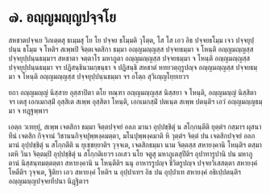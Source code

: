 <h1>๗. อญฺญมญฺญปจฺจโย</h1>
<p>สหชาตปจฺจเย  วิภเตฺตสุ ธเมฺมสุ โย โย ปจฺจย ธโมฺมติ วุโตฺต, โส โส เอว อิธ ปจฺจยธโมฺม เจว ปจฺจยุปฺปนฺน ธโมฺม จ โหติฯ สเพฺพปิ จิตฺตเจตสิกา ธมฺมา อญฺญมญฺญสฺส ปจฺจยธมฺมา จ โหนฺติ อญฺญมญฺญสฺส ปจฺจยุปฺปนฺนธมฺมาฯ สหชาตา จตฺตาโร มหาภูตา อญฺญมญฺญสฺส ปจฺจยธมฺมา จ โหนฺติ อญฺญมญฺญสฺส ปจฺจยุปฺปนฺนธมฺมา จฯ ปฎิสนฺธินามกฺขนฺธา จ ปฎิสนฺธิ สหชาตํ หทยวตฺถุรูปญฺจ อญฺญมญฺญสฺส ปจฺจยธมฺมา จ โหนฺติ อญฺญมญฺญสฺส ปจฺจยุปฺปนฺนธมฺมา จฯ อโตฺถ สุวิเญฺญโยฺยเยวฯ</p>


<p>ยถา อญฺญมญฺญํ นิสฺสาย อุสฺสาปิตา ตโย ทณฺฑา อญฺญมญฺญสฺส นิสฺสยา จ โหนฺติ, อญฺญมญฺญํ นิสฺสิตา จฯ เตสุ เอกเมกสฺมิํ อุสฺสิเต สเพฺพ อุสฺสิตา โหนฺติ, เอกเมกสฺมิํ ปตเนฺต สเพฺพ ปตนฺติฯ เอวํ อญฺญมญฺญธมฺมา จ ทฎฺฐพฺพาฯ</p>


<p>เอตฺถ วเทยฺยุํ, สเพฺพ เจตสิกา ธมฺมา จิตฺตปจฺจยํ อลภ มานา อุปฺปชฺชิตุํ น สโกฺกนฺตีติ ยุตฺตํฯ กสฺมาฯ ผุสนาทีนํ เจตสิก กิจฺจานํ วิชานนกิจฺจปุพฺพงฺคมตฺตา, มโนปุพฺพงฺคมาติ หิ วุตฺตํฯ จิตฺตํ ปน เจตสิกปจฺจยํ อลภมานํ อุปฺปชฺชิตุํ น สโกฺกตีติ น ยุเชฺชยฺยาติฯ วุจฺจเต, เจตสิกธมฺมา นาม จิตฺตสฺส สหายงฺคานิ โหนฺติฯ ตสฺมา เตหิ วินา จิตฺตมฺปิ อุปฺปชฺชิตุํ น สโกฺกติเยวฯ เอเสว นโย จตูสุ มหาภูเตสุปีติฯ อุปาทารูปานิ ปน มหาภูตานํ นิสฺสนฺทมตฺตตฺตา สหายงฺคานิ น โหนฺตีติฯ นนุ อาหารรูปญฺจ ชีวิตรูปญฺจ ปจฺจยวิเสสตฺตา สหายงฺคํ โหตีติฯ วุจฺจเต, ฐิติยา เอว สหายงฺคํ โหติฯ น อุปฺปาเทฯ อิธ ปน อุปฺปาเท สหายงฺคํ อธิเปฺปตนฺติฯ อญฺญมญฺญปจฺจยทีปนา นิฎฺฐิตาฯ</p>





